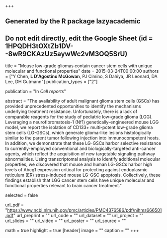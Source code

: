 +++
## Generated by the R package lazyacademic
## Do not edit directly, edit the Google Sheet (id = 1HPQDH3tOXtZb1DV--8wR9CKAzUz5aywWc2vM3OQ5SrU)

title = "Mouse low-grade gliomas contain cancer stem cells with unique molecular and functional properties"
date = 2015-03-24T00:00:00
authors = ["Y Chen, **L D'Agostino McGowan**, PJ Cimino, S Dahiya, JR Leonard, DA Lee, DH Gutmann"]
publication_types = ["2"]

publication = "In *Cell reports*"

abstract = "The availability of adult malignant glioma stem cells (GSCs) has provided unprecedented opportunities to identify the mechanisms underlying treatment resistance. Unfortunately, there is a lack of comparable reagents for the study of pediatric low-grade glioma (LGG). Leveraging a neurofibromatosis-1 (Nf1) genetically-engineered mouse LGG model, we report the isolation of CD133+ multi-potent low-grade glioma stem cells (LG-GSCs), which generate glioma-like lesions histologically similar to the parent tumor following injection into immunocompetent hosts. In addition, we demonstrate that these LG-GSCs harbor selective resistance to currently-employed conventional and biologically-targeted anti-cancer agents, which reflect the acquisition of new targetable signaling pathway abnormalities. Using transcriptomal analysis to identify additional molecular properties, we discovered that mouse and human LG-GSCs harbor high levels of Abcg1 expression critical for protecting against endoplasmic reticulum (ER) stress-induced mouse LG-GSC apoptosis. Collectively, these findings establish that LGG cancer stem cells have unique molecular and functional properties relevant to brain cancer treatment."

selected = false

url_pdf = "https://www.ncbi.nlm.nih.gov/pmc/articles/PMC4376586/pdf/nihms666501.pdf"
url_preprint = ""
url_code = ""
url_dataset = ""
url_project = ""
url_slides = ""
url_video = ""
url_poster = ""
url_source = ""

math = true
highlight = true
[header]
image = ""
caption = ""
+++
